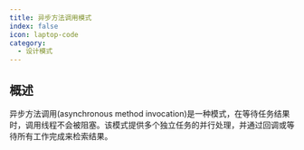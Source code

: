 ```yaml
---
title: 异步方法调用模式
index: false
icon: laptop-code
category:
  - 设计模式
---
```


## 概述

异步方法调用(asynchronous method invocation)是一种模式，在等待任务结果时，调用线程不会被阻塞。该模式提供多个独立任务的并行处理，并通过回调或等待所有工作完成来检索结果。